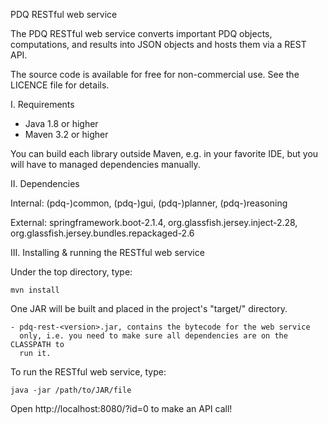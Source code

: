 
  PDQ RESTful web service

  The PDQ RESTful web service converts important PDQ objects, computations, and
  results into JSON objects and hosts them via a REST API.

  The source code is available for free for non-commercial use.
  See the LICENCE file for details.

  I. Requirements

   * Java 1.8 or higher
   * Maven 3.2 or higher

   You can build each library outside Maven, e.g. in your favorite IDE, but
   you will have to managed dependencies manually.

  II. Dependencies

  Internal: (pdq-)common, (pdq-)gui, (pdq-)planner, (pdq-)reasoning

  External: springframework.boot-2.1.4, org.glassfish.jersey.inject-2.28, org.glassfish.jersey.bundles.repackaged-2.6

  III. Installing & running the RESTful web service

  Under the top directory, type:

  	mvn install

  One JAR will be built and placed in the project's "target/" directory.

  	- pdq-rest-<version>.jar, contains the bytecode for the web service
  	  only, i.e. you need to make sure all dependencies are on the CLASSPATH to
  	  run it.

  To run the RESTful web service, type:

  	java -jar /path/to/JAR/file

  Open http://localhost:8080/<myQuery>?id=0 to make an API call!
